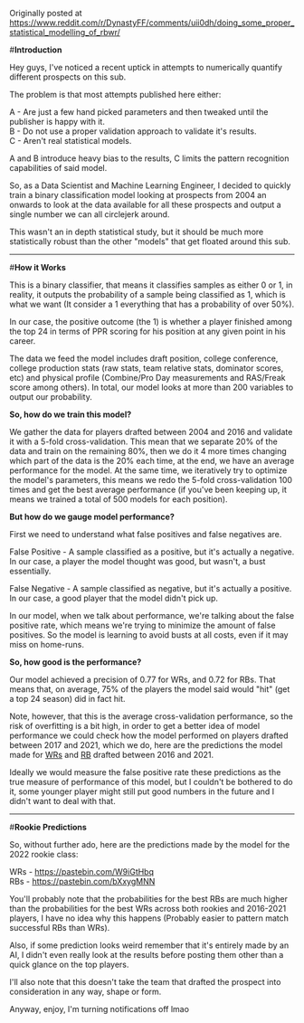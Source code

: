 Originally posted at https://www.reddit.com/r/DynastyFF/comments/uii0dh/doing_some_proper_statistical_modelling_of_rbwr/

#**Introduction**

Hey guys, I've noticed a recent uptick in attempts to numerically quantify different prospects on this sub.

The problem is that most attempts published here either:

A - Are just a few hand picked parameters and then tweaked until the publisher is happy with it.      
B - Do not use a proper validation approach to validate it's results.    
C - Aren't real statistical models.    

A and B introduce heavy bias to the results, C limits the pattern recognition capabilities of said model.

So, as a Data Scientist and Machine Learning Engineer, I decided to quickly train a binary classification model looking at prospects from 2004 an onwards to look at the data available for all these prospects and output a single number we can all circlejerk around.

This wasn't an in depth statistical study, but it should be much more statistically robust than the other "models" that get floated around this sub.

___________________________________________________

#**How it Works**       

This is a binary classifier, that means it classifies samples as either 0 or 1, in reality, it outputs the probability of a sample being classified as 1, which is what we want (It consider a 1 everything that has a probability of over 50%).

In our case, the positive outcome (the 1) is whether a player finished among the top 24 in terms of PPR scoring for his position at any given point in his career.

The data we feed the model includes draft position, college conference, college production stats (raw stats, team relative stats, dominator scores, etc) and physical profile (Combine/Pro Day measurements and RAS/Freak score among others). In total, our model looks at more than 200 variables to output our probability.

**So, how do we train this model?**      

We gather the data for players drafted between 2004 and 2016 and validate it with a 5-fold cross-validation. This mean that we separate 20% of the data and train on the remaining 80%, then we do it 4 more times changing which part of the data is the 20% each time, at the end, we have an average performance for the model. At the same time, we iteratively try to optimize the model's parameters, this means we redo the 5-fold cross-validation 100 times and get the best average performance (if you've been keeping up, it means we trained a total of 500 models for each position).

**But how do we gauge model performance?**    

First we need to understand what false positives and false negatives are.

False Positive - A sample classified as a positive, but it's actually a negative. In our case, a player the model thought was good, but wasn't, a bust essentially.

False Negative - A sample classified as negative, but it's actually a positive. In our case, a good player that the model didn't pick up.

In our model, when we talk about performance, we're talking about the false positive rate, which means we're trying to minimize the amount of false positives. So the model is learning to avoid busts at all costs, even if it may miss on home-runs.

**So, how good is the performance?**     

Our model achieved a precision of 0.77 for WRs, and 0.72 for RBs. That means that, on average, 75% of the players the model said would "hit" (get a top 24 season) did in fact hit.

Note, however, that this is the average cross-validation performance, so the risk of overfitting is a bit high, in order to get a better idea of model performance we could check how the model performed on players drafted between 2017 and 2021, which we do, here are the predictions the model made for [WRs](https://pastebin.com/WTNkBaSi) and [RB](https://pastebin.com/z5sGcuah) drafted between 2016 and 2021.

Ideally we would measure the false positive rate these predictions as the true measure of performance of this model, but I couldn't be bothered to do it, some younger player might still put good numbers in the future and I didn't want to deal with that.

___________________________________________________

#**Rookie Predictions**

So, without further ado, here are the predictions made by the model for the 2022 rookie class:

WRs - https://pastebin.com/W9iGtHbq    
RBs - https://pastebin.com/bXxygMNN

You'll probably note that the probabilities for the best RBs are much higher than the probabilities for the best WRs across both rookies and 2016-2021 players, I have no idea why this happens (Probably easier to pattern match successful RBs than WRs).

Also, if some prediction looks weird remember that it's entirely made by an AI, I didn't even really look at the results before posting them other than a quick glance on the top players.

I'll also note that this doesn't take the team that drafted the prospect into consideration in any way, shape or form.

Anyway, enjoy, I'm turning notifications off lmao